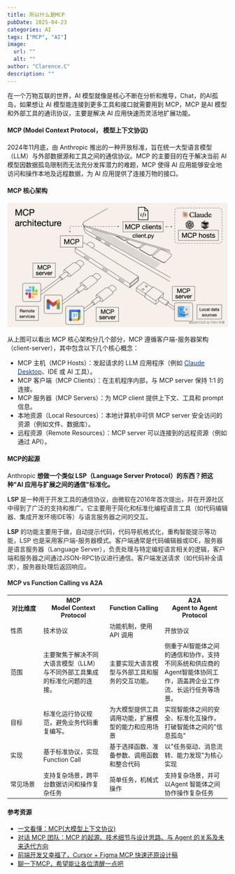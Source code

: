 ```yaml
---
title: 所以什么是MCP
pubDate: 2025-04-23
categories: AI
tags: ["MCP", "AI"]
image:
  url: ""
  alt: ""
author: "Clarence.C"
description: ""
---
```


在一个万物互联的世界，AI 模型就像是核心不断在分析和推导，Chat，的AI孤岛，如果想让 AI 模型能连接到更多工具和接口就需要用到 MCP，MCP 是AI 模型和外部工具的通讯协议，主要是解决 AI 应用快速而灵活地扩展功能。

#### MCP (Model Context Protocol， 模型上下文协议)

2024年11月底，由 Anthropic 推出的一种开放标准，旨在统一大型语言模型（LLM）与外部数据源和工具之间的通信协议。MCP 的主要目的在于解决当前 AI 模型因数据孤岛限制而无法充分发挥潜力的难题，MCP 使得 AI 应用能够安全地访问和操作本地及远程数据，为 AI 应用提供了连接万物的接口。

#### <font style="color:rgb(25, 27, 31);">MCP 核心架构</font>

![image](./_image/what-is-mcp.png)

<font style="color:rgb(25, 27, 31);"></font>

<font style="color:rgb(25, 27, 31);">从上图可以看出 MCP 核心架构分几个部分，MCP 遵循客户端-服务器架构（client-server），其中包含以下几个核心概念：</font>

- <font style="color:rgb(25, 27, 31);">MCP 主机（MCP Hosts）：发起请求的 LLM 应用程序（例如</font><font style="color:rgb(25, 27, 31);"> </font>[<font style="color:rgb(9, 64, 142);">Claude Desktop</font>](https://zhida.zhihu.com/search?content_id=254488153&content_type=Article&match_order=1&q=Claude+Desktop&zhida_source=entity)<font style="color:rgb(25, 27, 31);">、IDE 或 AI 工具）。</font>
- <font style="color:rgb(25, 27, 31);">MCP 客户端（MCP Clients）：在主机程序内部，与 MCP server 保持 1:1 的连接。</font>
- <font style="color:rgb(25, 27, 31);">MCP 服务器（MCP Servers）：为 MCP client 提供上下文、工具和 prompt 信息。</font>
- <font style="color:rgb(25, 27, 31);">本地资源（Local Resources）：本地计算机中可供 MCP server 安全访问的资源（例如文件、数据库）。</font>
- <font style="color:rgb(25, 27, 31);">远程资源（Remote Resources）：MCP server 可以连接到的远程资源（例如通过 API）。</font>

<font style="color:rgb(25, 27, 31);"></font>

#### <font style="color:rgb(25, 27, 31);">MCP的起源</font>

<font style="color:rgb(25, 27, 31);">Anthropic </font>**想做一个类似 LSP（Language Server Protocol）的东西？把这种"AI 应用与扩展之间的通信"标准化。**

**<font style="color:rgb(54, 54, 54);">LSP </font>**<font style="color:rgba(0, 0, 0, 0.85);">是一种用于开发工具的通信协议，由微软在2016年首次提出，并在开源社区中得到了广泛的支持和推广。它主要用于简化和标准化编程语言工具（如代码编辑器、集成开发环境IDE等）与语言服务器之间的交互。</font>

**<font style="color:rgba(0, 0, 0, 0.85);">LSP</font>**<font style="color:rgba(0, 0, 0, 0.85);"> </font><font style="color:rgba(0, 0, 0, 0.85);">的功能主要用于做，自动提示代码，代码导航格式化，重构智能提示等功能，LSP 也是采用客户端-服务器模式。客户端通常是代码编辑器或IDE，服务器是语言服务器（Language Server），负责处理与特定编程语言相关的逻辑，客户端和服务器之间通过JSON-RPC协议进行通信。客户端发送请求（如代码补全请求），服务器处理后返回响应。</font>

#### <font style="color:rgba(0, 0, 0, 0.85);">MCP vs Function Calling vs A2A</font>

<table style="width: 100%;">
  <tr style="font-size: 14px;">
    <th style="width: 15%;">对比维度</th>
    <th style="width: 30%;">MCP <br/>Model Context Protocol</th>
    <th style="width: 25%;">Function Calling</th>
    <th style="width: 30%;">A2A <br/>Agent to Agent Protocol</th>
  </tr>
  <tr>
    <td>性质</td>
    <td>技术协议</td>
    <td>功能机制，使用 API 调用</td>
    <td>开放协议</td>
  </tr>
  <tr>
    <td>范围</td>
    <td>主要聚焦于解决不同大语言模型（LLM）与不同外部工具集成的标准化问题的连接。</td>
    <td>主要实现大语言模型与外部工具和服务的交互功能。</td>
    <td>侧重于AI智能体之间的通信和协作，支持不同系统和供应商的Agent智能体协同工作，涵盖跨企业工作流、长运行任务等场景。</td>
  </tr>
  <tr>
    <td>目标</td>
    <td>标准化运行协议规范，避免业务代码重复编写。</td>
    <td>为大模型提供工具调用功能，扩展模型的能力和应用场景</td>
    <td>实现智能体之间的安全、标准化互操作，打破智能体之间的"信息孤岛"</td>
  </tr>
  <tr>
    <td>实现</td>
    <td>基于标准协议，实现 Function Call</td>
    <td>基于选择函数、准备参数、调用函数和整合代码</td>
    <td>以"任务驱动、消息流转、能力发现"为核心实现</td>
  </tr>
  <tr>
    <td>常见场景</td>
    <td>支持复杂场景，跨平台数据访问和操作复杂任务</td>
    <td>简单任务，机械式操作</td>
    <td>支持复杂场景，并可以Agent 智能体之间协作操作复杂任务</td>
  </tr>
</table>

<font style="color:rgb(25, 27, 31);"></font>

#### <font style="color:rgb(25, 27, 31);">参考资源</font>

- [一文看懂：MCP(大模型上下文协议)](https://zhuanlan.zhihu.com/p/27327515233)
- [对话 MCP 团队：MCP 的起源、技术细节与设计思路、与 Agent 的关系及未来迭代方向](https://liduos.com/mcp-team-discussion.html)
- [前端开发又幸福了，Cursor + Figma MCP 快速还原设计稿](https://juejin.cn/post/7480183580120055819?searchId=2025042314451322A5C44EF2C9A3A49329)
- [聊一下MCP，希望能让各位清醒一点吧](https://juejin.cn/post/7492271537010671635)
